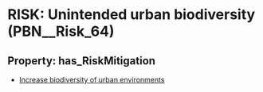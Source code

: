 # RISK: __Unintended urban biodiversity__ (PBN__Risk_64)

## Property: has_RiskMitigation

* [Increase biodiversity of urban environments](PBN__RiskMitigation_76)

